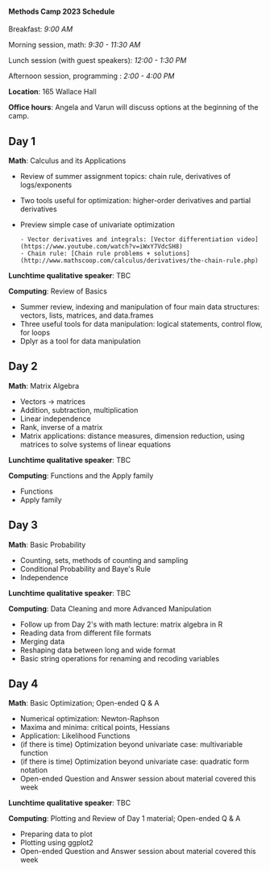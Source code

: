 #### Methods Camp 2023 Schedule 

Breakfast: *9:00 AM*

Morning session, math: *9:30 - 11:30 AM*

Lunch session (with guest speakers): *12:00 - 1:30 PM*  

Afternoon session, programming : *2:00 - 4:00 PM*

**Location**: 165 Wallace Hall

**Office hours**: Angela and Varun will discuss options at the beginning of the camp.

## Day 1

**Math**: Calculus and its Applications

- Review of summer assignment topics: chain rule, derivatives of logs/exponents
- Two tools useful for optimization: higher-order derivatives and partial derivatives 
- Preview simple case of univariate optimization

      - Vector derivatives and integrals: [Vector differentiation video](https://www.youtube.com/watch?v=iWxY7VdcSH8)
      - Chain rule: [Chain rule problems + solutions](http://www.mathscoop.com/calculus/derivatives/the-chain-rule.php)

**Lunchtime qualitative speaker**: TBC 

**Computing**: Review of Basics

- Summer review, indexing and manipulation of four main data structures: vectors, lists, matrices, and data.frames
- Three useful tools for data manipulation: logical statements, control flow, for loops
- Dplyr as a tool for data manipulation

## Day 2

**Math**: Matrix Algebra

- Vectors -> matrices
- Addition, subtraction, multiplication
- Linear independence
- Rank, inverse of a matrix 
- Matrix applications: distance measures, dimension reduction, using matrices to solve systems of linear equations

**Lunchtime qualitative speaker**: TBC

**Computing**: Functions and the Apply family

- Functions
- Apply family 


## Day 3

**Math**: Basic Probability

- Counting, sets, methods of counting and sampling
- Conditional Probability and Baye's Rule
- Independence 

**Lunchtime qualitative speaker**: TBC

**Computing**: Data Cleaning and more Advanced Manipulation

- Follow up from Day 2's with math lecture: matrix algebra in R
- Reading data from different file formats
- Merging data
- Reshaping data between long and wide format
- Basic string operations for renaming and recoding variables

## Day 4

**Math**: Basic Optimization; Open-ended Q \& A

- Numerical optimization: Newton-Raphson
- Maxima and minima: critical points, Hessians
- Application: Likelihood Functions 
- (if there is time) Optimization beyond univariate case: multivariable function
- (if there is time) Optimization beyond univariate case: quadratic form notation
- Open-ended Question and Answer session about material covered this week

**Lunchtime qualitative speaker**: TBC

**Computing**: Plotting and Review of Day 1 material; Open-ended Q \& A

- Preparing data to plot
- Plotting using ggplot2
- Open-ended Question and Answer session about material covered this week




